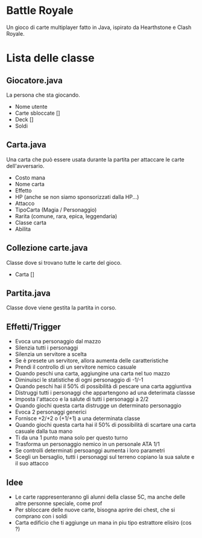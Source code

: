 # Battle Royale
Un gioco di carte multiplayer fatto in Java, ispirato da Hearthstone e Clash Royale.

# Lista delle classe
## Giocatore.java
La persona che sta giocando.
- Nome utente
- Carte sbloccate []
- Deck []
- Soldi

## Carta.java
Una carta che può essere usata durante la partita per attaccare le carte dell'avversario.
- Costo mana
- Nome carta
- Effetto
- HP (anche se non siamo sponsorizzati dalla HP...)
- Attacco
- TipoCarta (Magia / Personaggio)
- Rarita (comune, rara, epica, leggendaria)
- Classe carta
- Abilita

## Collezione carte.java
Classe dove si trovano tutte le carte del gioco.
- Carta []

## Partita.java
Classe dove viene gestita la partita in corso.


## Effetti/Trigger
- Evoca una personaggio dal mazzo
- Silenzia tutti i personaggi
- Silenzia un servitore a scelta
- Se è presete un servitore, allora aumenta delle caratteristiche
- Prendi il controllo di un servitore nemico casuale
- Quando peschi una carta, aggiungine una carta nel tuo mazzo
- Diminuisci le statistiche di ogni personaggio di -1/-1
- Quando peschi hai il 50% di possibilità di pescare una carta aggiuntiva
- Distruggi tutti i personaggi che appartengono ad una deterimata classse
- Imposta l'attacco e la salute di tutti i personaggi a 2/2
- Quando giochi questa carta distrugge un determinato personaggio
- Evoca 2 personaggi generici
- Fornisce +2/+2 o (+1/+1) a una determinata classe
- Quando giochi questa carta hai il 50% di possibilità di scartare una carta casuale dalla tua mano
- Ti da una 1 punto mana solo per questo turno
- Trasforma un personaggio nemico in un personale ATA 1/1
- Se controlli determinati persoanggi aumenta i loro parametri
- Scegli un bersaglio, tutti i personaggi sul terreno copiano la sua salute e il suo attacco

## Idee
- Le carte rappresenteranno gli alunni della classe 5C, ma anche delle altre personne speciale, come prof
- Per sbloccare delle nuove carte, bisogna aprire dei chest, che si comprano con i soldi
- Carta edificio che ti aggiunge un mana in piu tipo estrattore elisiro (cos ?)
